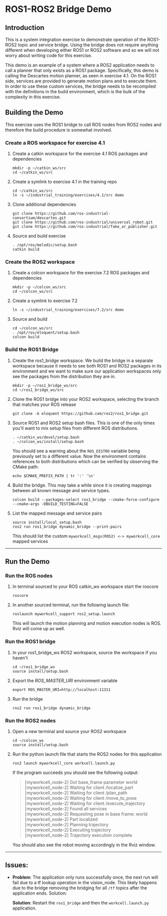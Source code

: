 # ROS1-ROS2 Bridge Demo

## Introduction

This is a system integration exercise to demonstrate operation of the ROS1-ROS2 topic and service
bridge. Using the bridge does not require anything different when developing either ROS1 or ROS2
software and so we will not worry about writing code for this exercise.

This demo is an example of a system where a ROS2 application needs to call a planner that only
exists as a ROS1 package. Specifically, this demo is calling the Descartes motion planner,
as seen in exercise 4.1. On the ROS1 side, services are provided to generate motion plans and to
execute them. In order to use these custom services, the bridge needs to be recompiled with the
definitions in the build environment, which is the bulk of the complexity in this exercise.

## Building the Demo

This exercise uses the ROS1 bridge to call ROS nodes from ROS2 nodes and therefore the build
procedure is somewhat involved.

### Create a ROS workspace for exercise 4.1

1.  Create a catkin workspace for the exercise 4.1 ROS packages and dependencies
    ```
    mkdir -p ~/catkin_ws/src
    cd ~/catkin_ws/src
    ```

1.  Create a symlink to exercise 4.1 in the training repo
    ```
    cd ~/catkin_ws/src
    ln -s ~/industrial_training/exercises/4.1/src demo
    ```

1.  Clone additional dependencies
    ```
    git clone https://github.com/ros-industrial-consortium/descartes.git
    git clone https://github.com/ros-industrial/universal_robot.git
    git clone https://github.com/ros-industrial/fake_ar_publisher.git
    ```

1.  Source and build exercise
    ```
    . /opt/ros/melodic/setup.bash
    catkin build
    ```

### Create the ROS2 workspace

1.  Create a colcon workspace for the exercise 7.2 ROS packages and dependencies
    ```
    mkdir -p ~/colcon_ws/src
    cd ~/colcon_ws/src
    ```

1.  Create a symlink to exercise 7.2
    ```
    ln -s ~/industrial_training/exercises/7.2/src demo
    ```

1.  Source and build
    ```
    cd ~/colcon_ws/src
    . /opt/ros/eloquent/setup.bash
    colcon build
    ```

### Build the ROS1 Bridge 

1.  Create the ros1_bridge workspace. We build the bridge in a separate workspace because it needs
    to see both ROS1 and ROS2 packages in its environment and we want to make sure our application
    workspaces only see the packages from the distribution they are in.
    ```
    mkdir -p ~/ros1_bridge_ws/src
    cd ~/ros1_bridge_ws/src
    ```

1.  Clone the ROS1 bridge into your ROS2 workspace, selecting the branch that matches your ROS
    release
    ```
    git clone -b eloquent https://github.com/ros2/ros1_bridge.git
    ```

1.  Source ROS1 and ROS2 setup bash files. This is one of the only times you'll want to mix setup
    files from different ROS distributions.
    ```
    . ~/catkin_ws/devel/setup.bash
    . ~/colcon_ws/install/setup.bash
    ```

    You should see a warning about the `ROS_DISTRO` variable being previously set to a different
    value.  Now the environment contains references to both distributions which can be verified by
    observing the CMake path:
    ```
    echo $CMAKE_PREFIX_PATH | tr ':' '\n'
    ```

1.  Build the bridge. This may take a while since it is creating mappings between all known message
    and service types.
    ```
    colcon build --packages-select ros1_bridge --cmake-force-configure --cmake-args -DBUILD_TESTING=FALSE
    ```

1.  List the mapped message and service pairs
    ```
    source install/local_setup.bash
    ros2 run ros1_bridge dynamic_bridge --print-pairs
    ```
    This should list the custom `myworkcell_msgs(ROS2) <-> myworkcell_core` mapped services

---
## Run the Demo

### Run the ROS nodes

1.  In terminal sourced to your ROS catkin_ws workspace start the roscore
    ```
    roscore
    ```

2.  In another sourced terminal, run the following launch file:
    ```
    roslaunch myworkcell_support ros2_setup.launch
    ```

    This will launch the motion planning and motion execution nodes is ROS.  Rviz will come up as well.

### Run the ROS1 bridge

1.  In your ros1_bridge_ws ROS2 workspace, source the workspace if you haven't
    ```
    cd ~/ros1_bridge_ws
    source install/setup.bash
    ```

1.  Export the _ROS_MASTER_URI_ environment variable
    ```
    export ROS_MASTER_URI=http://localhost:11311
    ```

1.  Run the bridge
    ```
    ros2 run ros1_bridge dynamic_bridge
    ```

### Run the ROS2 nodes

1.  Open a new terminal and source your ROS2 workspace
    ```
    cd ~/colcon_ws
    source install/setup.bash
    ```

1.  Run the python launch file that starts the ROS2 nodes for this application
    ```
    ros2 launch myworkcell_core workcell.launch.py
    ```
    If the program succeeds you should see the following output:

    > [myworkcell_node-2] Got base_frame parameter world  
    > [myworkcell_node-2] Waiting for client /localize_part  
    > [myworkcell_node-2] Waiting for client /plan_path  
    > [myworkcell_node-2] Waiting for client /move_to_pose  
    > [myworkcell_node-2] Waiting for client /execute_trajectory  
    > [myworkcell_node-2] Found all services  
    > [myworkcell_node-2] Requesting pose in base frame: world  
    > [myworkcell_node-2] Part localized  
    > [myworkcell_node-2] Planning trajectory  
    > [myworkcell_node-2] Executing trajectory  
    > [myworkcell_node-2] Trajectory execution complete  

    You should also see the robot moving accordingly in the Rviz window.

---
## Issues:
  - **Problem**: The application only runs successfully once, the next run will fail due to a tf
    lookup operation in the vision_node.  This likely happens due to the bridge removing the
    bridging for all `/tf` topics after the application ends.  Solution:

    **Solution**: Restart the `ros1_bridge` and then the `workcell.launch.py` application.
